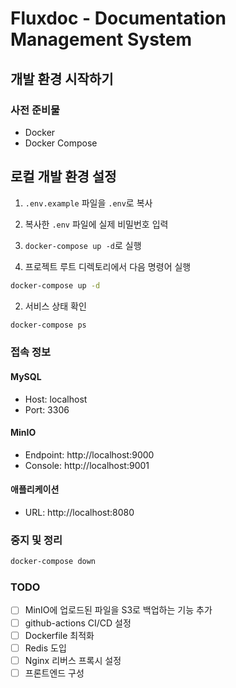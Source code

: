 # Fluxdoc - Documentation Management System

## 개발 환경 시작하기

### 사전 준비물
- Docker
- Docker Compose

## 로컬 개발 환경 설정
1. `.env.example` 파일을 `.env`로 복사
2. 복사한 `.env` 파일에 실제 비밀번호 입력
3. `docker-compose up -d`로 실행

1. 프로젝트 루트 디렉토리에서 다음 명령어 실행
```bash
docker-compose up -d
```

2. 서비스 상태 확인
```bash
docker-compose ps
```

### 접속 정보
#### MySQL
- Host: localhost
- Port: 3306

#### MinIO
- Endpoint: http://localhost:9000
- Console: http://localhost:9001
#### 애플리케이션
- URL: http://localhost:8080

### 중지 및 정리
```bash
docker-compose down
```

### TODO
- [ ] MinIO에 업로드된 파일을 S3로 백업하는 기능 추가
- [ ] github-actions CI/CD 설정
- [ ] Dockerfile 최적화
- [ ] Redis 도입
- [ ] Nginx 리버스 프록시 설정
- [ ] 프론트엔드 구성